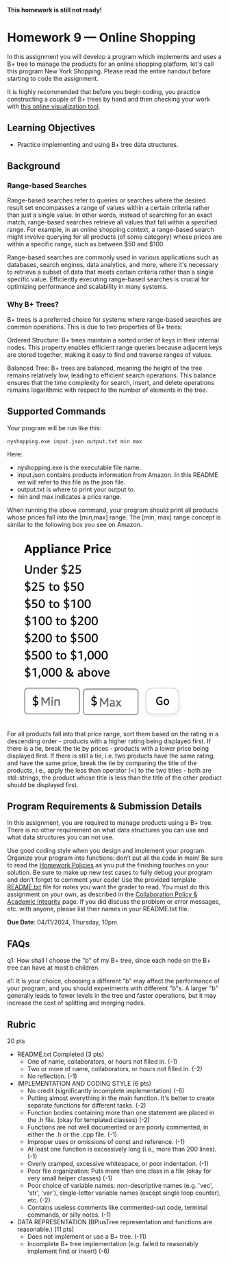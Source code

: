 **This homework is still not ready!**

# Homework 9 — Online Shopping

In this assignment you will develop a program which implements and uses a B+ tree to manage the products for an online shopping platform, let's call this program New York Shopping. Please read the entire handout before starting to code the assignment.

It is highly recommended that before you begin coding, you practice constructing a couple of B+ trees by hand and then checking your work with [this online visualization tool](https://www.cs.usfca.edu/~galles/visualization/BPlusTree.html).

## Learning Objectives

- Practice implementing and using B+ tree data structures.

## Background

### Range-based Searches

Range-based searches refer to queries or searches where the desired result set encompasses a range of values within a certain criteria rather than just a single value. In other words, instead of searching for an exact match, range-based searches retrieve all values that fall within a specified range. For example, in an online shopping context, a range-based search might involve querying for all products (of some category) whose prices are within a specific range, such as between $50 and $100.

Range-based searches are commonly used in various applications such as databases, search engines, data analytics, and more, where it's necessary to retrieve a subset of data that meets certain criteria rather than a single specific value. Efficiently executing range-based searches is crucial for optimizing performance and scalability in many systems.

### Why B+ Trees?

B+ trees is a preferred choice for systems where range-based searches are common operations. This is due to two properties of B+ trees:

Ordered Structure: B+ trees maintain a sorted order of keys in their internal nodes. This property enables efficient range queries because adjacent keys are stored together, making it easy to find and traverse ranges of values.

Balanced Tree: B+ trees are balanced, meaning the height of the tree remains relatively low, leading to efficient search operations. This balance ensures that the time complexity for search, insert, and delete operations remains logarithmic with respect to the number of elements in the tree.

## Supported Commands

Your program will be run like this:

```console
nyshopping.exe input.json output.txt min max
```

Here:

- nyshopping.exe is the executable file name.
- input.json contains products information from Amazon. In this README we will refer to this file as the json file.
- output.txt is where to print your output to.
- min and max indicates a price range.

When running the above command, your program should print all products whose prices fall into the [min,max] range. The [min, max] range concept is similar to the following box you see on Amazon.

![alt text](images/amazon_price_range.png "amazon price range")

For all products fall into that price range, sort them based on the rating in a descending order - products with a higher rating being displayed first. If there is a tie, break the tie by prices - products with a lower price being displayed first. If there is still a tie, i.e. two products have the same rating, and have the same price, break the tie by comparing the title of the products, i.e., apply the less than operator (<) to the two titles - both are std::strings, the product whose title is less than the title of the other product should be displayed first.

## Program Requirements & Submission Details

In this assignment, you are required to manage products using a B+ tree. There is no other requirement on what data structures you can use and what data structures you can not use. 

Use good coding style when you design and implement your program. Organize your program into functions: don’t put all the code in main! Be sure to read the [Homework Policies](https://www.cs.rpi.edu/academics/courses/spring24/csci1200/homework_policies.php) as you put the finishing touches on your solution. Be sure to make up new test cases to fully debug your program and don’t forget to comment your code! Use the provided template [README.txt](./README.txt) file for notes you want the grader to read. You must do this assignment on your own, as described in the [Collaboration Policy & Academic Integrity](https://www.cs.rpi.edu/academics/courses/spring24/csci1200/academic_integrity.php) page. If you did discuss the problem or error messages, etc. with anyone, please list their names in your README.txt file.

**Due Date**: 04/11/2024, Thursday, 10pm.

## FAQs

q1: How shall I choose the "b" of my B+ tree, since each node on the B+ tree can have at most b children.

a1: It is your choice, choosing a different "b" may affect the performance of your program, and you should experiments with different "b"s. A larger "b" generally leads to fewer levels in the tree and faster operations, but it may increase the cost of splitting and merging nodes.

## Rubric

20 pts
 - README.txt Completed (3 pts)
   - One of name, collaborators, or hours not filled in. (-1)
   - Two or more of name, collaborators, or hours not filled in. (-2)
   - No reflection. (-1)
 - IMPLEMENTATION AND CODING STYLE (6 pts)
   - No credit (significantly incomplete implementation) (-6)
   - Putting almost everything in the main function. It's better to create separate functions for different tasks. (-2)
   - Function bodies containing more than one statement are placed in the .h file. (okay for templated classes) (-2)
   - Functions are not well documented or are poorly commented, in either the .h or the .cpp file. (-1)
   - Improper uses or omissions of const and reference. (-1)
   - At least one function is excessively long (i.e., more than 200 lines). (-1)
   - Overly cramped, excessive whitespace, or poor indentation. (-1)
   - Poor file organization: Puts more than one class in a file (okay for very small helper classes) (-1)
   - Poor choice of variable names: non-descriptive names (e.g. 'vec', 'str', 'var'), single-letter variable names (except single loop counter), etc. (-2)
   - Contains useless comments like commented-out code, terminal commands, or silly notes. (-1)
 - DATA REPRESENTATION (BPlusTree representation and functions are reasonable.) (11 pts)
   - Does not implement or use a B+ tree. (-11)
   - Incomplete B+ tree implementation (e.g. failed to reasonably implement find or insert) (-6)
